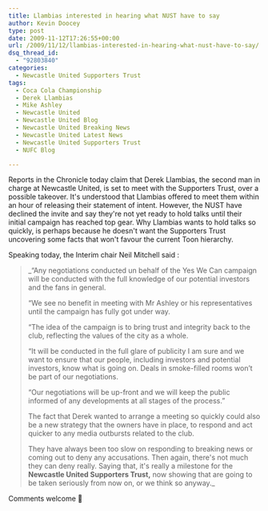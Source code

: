 ```yaml
---
title: Llambias interested in hearing what NUST have to say
author: Kevin Doocey
type: post
date: 2009-11-12T17:26:55+00:00
url: /2009/11/12/llambias-interested-in-hearing-what-nust-have-to-say/
dsq_thread_id:
  - "92803840"
categories:
  - Newcastle United Supporters Trust
tags:
  - Coca Cola Championship
  - Derek Llambias
  - Mike Ashley
  - Newcastle United
  - Newcastle United Blog
  - Newcastle United Breaking News
  - Newcastle United Latest News
  - Newcastle United Supporters Trust
  - NUFC Blog

---
```

Reports in the Chronicle today claim that Derek Llambias, the second man in charge at Newcastle United, is set to meet with the Supporters Trust, over a possible takeover. It's understood that Llambias offered to meet them within an hour of releasing their statement of intent. However, the NUST have declined the invite and say they're not yet ready to hold talks until their initial  campaign has reached top gear. Why Llambias wants to hold talks so quickly, is perhaps because he doesn't want the Supporters Trust uncovering some facts that won't favour the current Toon hierarchy.

Speaking today, the Interim chair Neil Mitchell said :

> _“Any negotiations conducted un behalf of the Yes We Can campaign will be conducted with the full knowledge of our potential investors and the fans in general.
>
> “We see no benefit in meeting with Mr Ashley or his representatives until the campaign has fully got under way.
>
> “The idea of the campaign is to bring trust and integrity back to the club, reflecting the values of the city as a whole.
>
> “It will be conducted in the full glare of publicity I am sure and we want to ensure that our people, including investors and potential investors, know what is going on. Deals in smoke-filled rooms won’t be part of our negotiations.
>
> “Our negotiations will be up-front and we will keep the public informed of any developments at all stages of the process.”
>
> The fact that Derek wanted to arrange a meeting so quickly could also be a new strategy that the owners have in place, to respond and act quicker to any media outbursts related to the club.
>
> They have always been too slow on responding to breaking news or coming out to deny any accusations. Then again, there's not much they can deny really. Saying that, it's really a milestone for the **Newcastle United Supporters Trust,** now showing that are going to be taken seriously from now on, or we think so anyway._
>

Comments welcome 🙂
